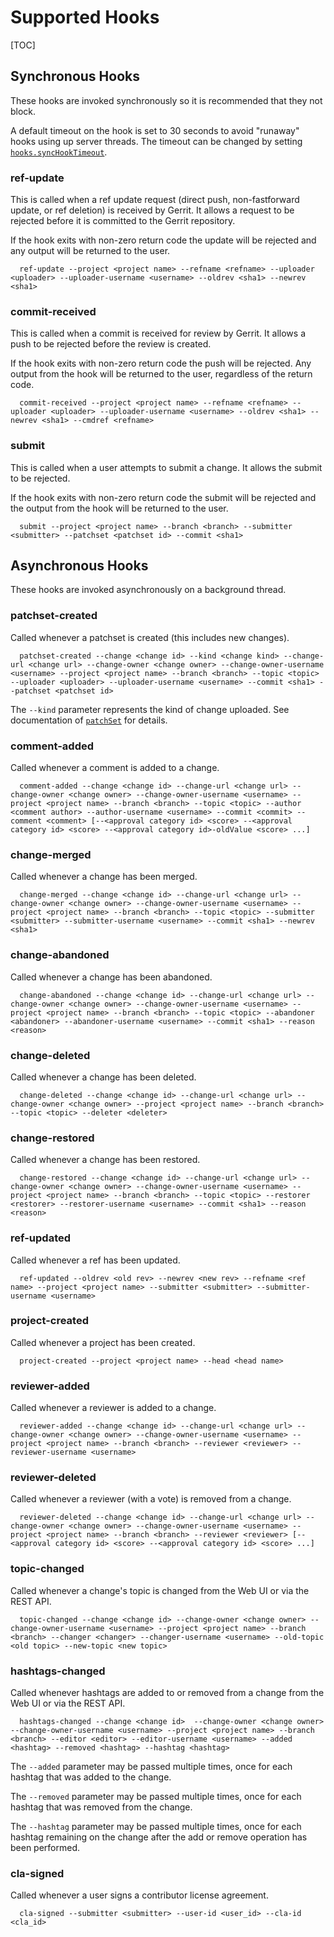 # Supported Hooks

[TOC]

## Synchronous Hooks

These hooks are invoked synchronously so it is recommended that they not block.

A default timeout on the hook is set to 30 seconds to avoid "runaway" hooks using
up server threads.  The timeout can be changed by setting [`hooks.syncHookTimeout`][1].

### ref-update

This is called when a ref update request (direct push, non-fastforward update, or
ref deletion) is received by Gerrit. It allows a request to be rejected before it
is committed to the Gerrit repository.

If the hook exits with non-zero return code the update will be rejected and any
output will be returned to the user.

```
  ref-update --project <project name> --refname <refname> --uploader <uploader> --uploader-username <username> --oldrev <sha1> --newrev <sha1>
```

### commit-received

This is called when a commit is received for review by Gerrit. It allows a push to
be rejected before the review is created.

If the hook exits with non-zero return code the push will be rejected. Any output
from the hook will be returned to the user, regardless of the return code.

```
  commit-received --project <project name> --refname <refname> --uploader <uploader> --uploader-username <username> --oldrev <sha1> --newrev <sha1> --cmdref <refname>
```

### submit

This is called when a user attempts to submit a change. It allows the submit to
be rejected.

If the hook exits with non-zero return code the submit will be rejected and the
output from the hook will be returned to the user.

```
  submit --project <project name> --branch <branch> --submitter <submitter> --patchset <patchset id> --commit <sha1>
```

## Asynchronous Hooks

These hooks are invoked asynchronously on a background thread.

### patchset-created

Called whenever a patchset is created (this includes new changes).

```
  patchset-created --change <change id> --kind <change kind> --change-url <change url> --change-owner <change owner> --change-owner-username <username> --project <project name> --branch <branch> --topic <topic> --uploader <uploader> --uploader-username <username> --commit <sha1> --patchset <patchset id>
```

The `--kind` parameter represents the kind of change uploaded. See documentation
of [`patchSet`][2] for details.

### comment-added

Called whenever a comment is added to a change.

```
  comment-added --change <change id> --change-url <change url> --change-owner <change owner> --change-owner-username <username> --project <project name> --branch <branch> --topic <topic> --author <comment author> --author-username <username> --commit <commit> --comment <comment> [--<approval category id> <score> --<approval category id> <score> --<approval category id>-oldValue <score> ...]
```

### change-merged

Called whenever a change has been merged.

```
  change-merged --change <change id> --change-url <change url> --change-owner <change owner> --change-owner-username <username> --project <project name> --branch <branch> --topic <topic> --submitter <submitter> --submitter-username <username> --commit <sha1> --newrev <sha1>
```

### change-abandoned

Called whenever a change has been abandoned.

```
  change-abandoned --change <change id> --change-url <change url> --change-owner <change owner> --change-owner-username <username> --project <project name> --branch <branch> --topic <topic> --abandoner <abandoner> --abandoner-username <username> --commit <sha1> --reason <reason>
```

### change-deleted

Called whenever a change has been deleted.

```
  change-deleted --change <change id> --change-url <change url> --change-owner <change owner> --project <project name> --branch <branch> --topic <topic> --deleter <deleter>
```

### change-restored

Called whenever a change has been restored.

```
  change-restored --change <change id> --change-url <change url> --change-owner <change owner> --change-owner-username <username> --project <project name> --branch <branch> --topic <topic> --restorer <restorer> --restorer-username <username> --commit <sha1> --reason <reason>
```

### ref-updated

Called whenever a ref has been updated.

```
  ref-updated --oldrev <old rev> --newrev <new rev> --refname <ref name> --project <project name> --submitter <submitter> --submitter-username <username>
```

### project-created

Called whenever a project has been created.

```
  project-created --project <project name> --head <head name>
```

### reviewer-added

Called whenever a reviewer is added to a change.

```
  reviewer-added --change <change id> --change-url <change url> --change-owner <change owner> --change-owner-username <username> --project <project name> --branch <branch> --reviewer <reviewer> --reviewer-username <username>
```

### reviewer-deleted

Called whenever a reviewer (with a vote) is removed from a change.

```
  reviewer-deleted --change <change id> --change-url <change url> --change-owner <change owner> --change-owner-username <username> --project <project name> --branch <branch> --reviewer <reviewer> [--<approval category id> <score> --<approval category id> <score> ...]
```

### topic-changed

Called whenever a change's topic is changed from the Web UI or via the REST API.

```
  topic-changed --change <change id> --change-owner <change owner> --change-owner-username <username> --project <project name> --branch <branch> --changer <changer> --changer-username <username> --old-topic <old topic> --new-topic <new topic>
```

### hashtags-changed

Called whenever hashtags are added to or removed from a change from the Web UI
or via the REST API.

```
  hashtags-changed --change <change id>  --change-owner <change owner> --change-owner-username <username> --project <project name> --branch <branch> --editor <editor> --editor-username <username> --added <hashtag> --removed <hashtag> --hashtag <hashtag>
```

The `--added` parameter may be passed multiple times, once for each
hashtag that was added to the change.

The `--removed` parameter may be passed multiple times, once for each
hashtag that was removed from the change.

The `--hashtag` parameter may be passed multiple times, once for each
hashtag remaining on the change after the add or remove operation has
been performed.

### cla-signed

Called whenever a user signs a contributor license agreement.

```
  cla-signed --submitter <submitter> --user-id <user_id> --cla-id <cla_id>
```

[1]: config.md#hooks.syncHookTimeout
[2]: ../../../Documentation/json.html#patchSet
